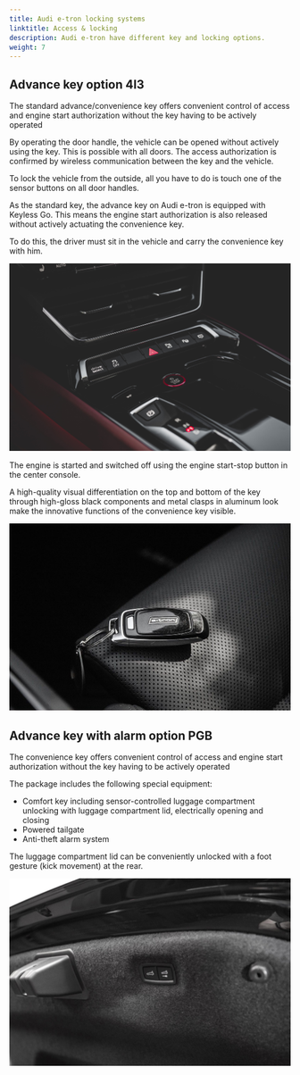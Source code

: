```yaml
---
title: Audi e-tron locking systems
linktitle: Access & locking
description: Audi e-tron have different key and locking options.
weight: 7
---
```


## Advance key option 4I3

The standard advance/convenience key offers convenient control of access and engine start authorization without the key having to be actively operated

By operating the door handle, the vehicle can be opened without actively using the key. This is possible with all doors. The access authorization is confirmed by wireless communication between the key and the vehicle. 

To lock the vehicle from the outside, all you have to do is touch one of the sensor buttons on all door handles. 

As the standard key, the advance key on Audi e-tron is equipped with Keyless Go. This means
the engine start authorization is also released without actively actuating the convenience key.

To do this, the driver must sit in the vehicle and carry the convenience key with him.

![Start button](startbutton.jpg "Center console with start-stop button")

The engine is started and switched off using the engine start-stop button in the center console.


A high-quality visual differentiation on the top and bottom of the key through high-gloss black components and metal clasps in aluminum look make the innovative functions of the convenience key visible.

![Advance key](advancekey.jpg "Audi Advance key")

## Advance key with alarm option PGB

The convenience key offers convenient control of access and engine start authorization without the key having to be actively operated

The package includes the following special equipment:

- Comfort key including sensor-controlled luggage compartment unlocking with luggage compartment lid, electrically opening and closing 
- Powered tailgate
- Anti-theft alarm system

The luggage compartment lid can be conveniently unlocked with a foot gesture (kick movement) at the rear.

![Tail gate locking](tailgate_buttons.jpg "The tailgate can be closed with buttons and locked")